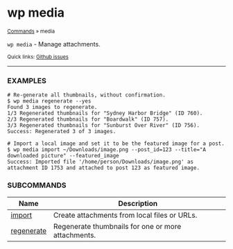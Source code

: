 # wp media

<small>[Commands](/commands/) &raquo; media</small>

`wp media` - Manage attachments.

<small>Quick links: <a href="https://github.com/wp-cli/wp-cli/issues?q=is%3Aopen+label%3Acommand%3Amedia+sort%3Aupdated-desc">Github issues</a></small>

<hr />

### EXAMPLES

    # Re-generate all thumbnails, without confirmation.
    $ wp media regenerate --yes
    Found 3 images to regenerate.
    1/3 Regenerated thumbnails for "Sydney Harbor Bridge" (ID 760).
    2/3 Regenerated thumbnails for "Boardwalk" (ID 757).
    3/3 Regenerated thumbnails for "Sunburst Over River" (ID 756).
    Success: Regenerated 3 of 3 images.

    # Import a local image and set it to be the featured image for a post.
    $ wp media import ~/Downloads/image.png --post_id=123 --title="A downloaded picture" --featured_image
    Success: Imported file '/home/person/Downloads/image.png' as attachment ID 1753 and attached to post 123 as featured image.



### SUBCOMMANDS

<table>
	<thead>
	<tr>
		<th>Name</th>
		<th>Description</th>
	</tr>
	</thead>
	<tbody>
		<tr>
			<td><a href="/commands/media/import/">import</a></td>
			<td>Create attachments from local files or URLs.</td>
		</tr>
		<tr>
			<td><a href="/commands/media/regenerate/">regenerate</a></td>
			<td>Regenerate thumbnails for one or more attachments.</td>
		</tr>
	</tbody>
</table>
